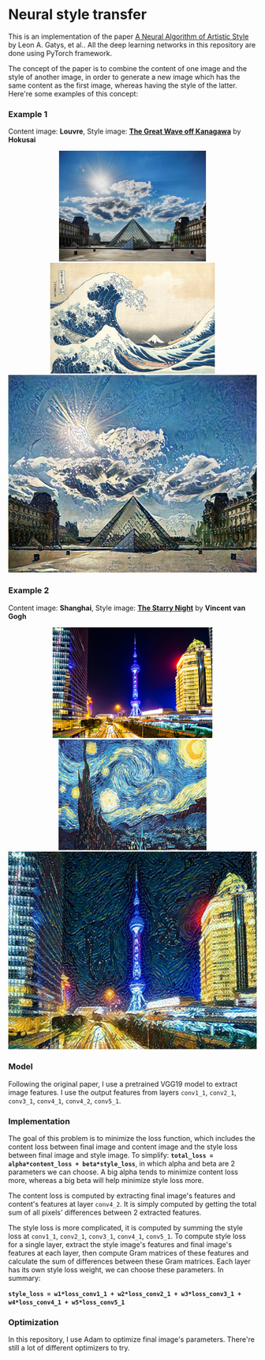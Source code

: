 # Neural style transfer
This is an implementation of the paper [A Neural Algorithm of Artistic Style](https://arxiv.org/abs/1508.06576) by Leon A. Gatys, et al.. All the deep learning networks in this repository are done using PyTorch framework.

The concept of the paper is to combine the content of one image and the style of another image, in order to generate a new image which has the same content as the first image, whereas having the style of the latter. Here're some examples of this concept:

### Example 1
Content image: <b>Louvre</b>, Style image: [<b>The Great Wave off Kanagawa</b>](https://en.wikipedia.org/wiki/The_Great_Wave_off_Kanagawa) by <b>Hokusai</b>

<div align="center">
  <img src="https://raw.githubusercontent.com/anhtu96/neural-style-transfer/master/images/louvre.jpg" height="224px">
  <img src="https://raw.githubusercontent.com/anhtu96/neural-style-transfer/master/images/blue_wave.jpg" height="224px">
  <img src="https://raw.githubusercontent.com/anhtu96/neural-style-transfer/master/images/output/louvre_wave.jpg" height="400px">
</div>

### Example 2
Content image: <b>Shanghai</b>, Style image: [<b>The Starry Night</b>](https://en.wikipedia.org/wiki/The_Starry_Night) by <b>Vincent van Gogh</b>

<div align="center">
  <img src="https://raw.githubusercontent.com/anhtu96/neural-style-transfer/master/images/shanghai.jpg" height="224px">
  <img src="https://raw.githubusercontent.com/anhtu96/neural-style-transfer/master/images/starry-night.jpg" height="224px" width="300px">
  <img src="https://raw.githubusercontent.com/anhtu96/neural-style-transfer/master/images/output/shanghai_starry.jpg" height="400px">
</div>

### Model
Following the original paper, I use a pretrained VGG19 model to extract image features. I use the output features from layers `conv1_1`, `conv2_1`, `conv3_1`, `conv4_1`, `conv4_2`, `conv5_1`.

### Implementation
The goal of this problem is to minimize the loss function, which includes the content loss between final image and content image and the style loss between final image and style image. To simplify: <b>`total_loss = alpha*content_loss + beta*style_loss`</b>, in which alpha and beta are 2 parameters we can choose. A big alpha tends to minimize content loss more, whereas a big beta will help minimize style loss more.

The content loss is computed by extracting final image's features and content's features at layer `conv4_2`. It is simply computed by getting the total sum of all pixels' differences between 2 extracted features.

The style loss is more complicated, it is computed by summing the style loss at `conv1_1`, `conv2_1`, `conv3_1`, `conv4_1`, `conv5_1`. To compute style loss for a single layer, extract the style image's features and final image's features at each layer, then compute Gram matrices of these features and calculate the sum of differences between these Gram matrices. Each layer has its own style loss weight, we can choose these parameters. In summary:

<b>`style_loss = w1*loss_conv1_1 + w2*loss_conv2_1 + w3*loss_conv3_1 + w4*loss_conv4_1 + w5*loss_conv5_1`</b>

### Optimization
In this repository, I use Adam to optimize final image's parameters. There're still a lot of different optimizers to try.
